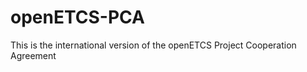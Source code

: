 openETCS-PCA
============

This is the international version of the openETCS Project Cooperation Agreement